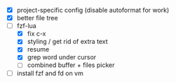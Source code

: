 - [X] project-specific config (disable autoformat for work)
- [X] better file tree
- [ ] fzf-lua
  - [X] fix c-x
  - [X] styling / get rid of extra text
  - [X] resume
  - [X] grep word under cursor
  - [ ] combined buffer + files picker
- [ ] install fzf and fd on vm

